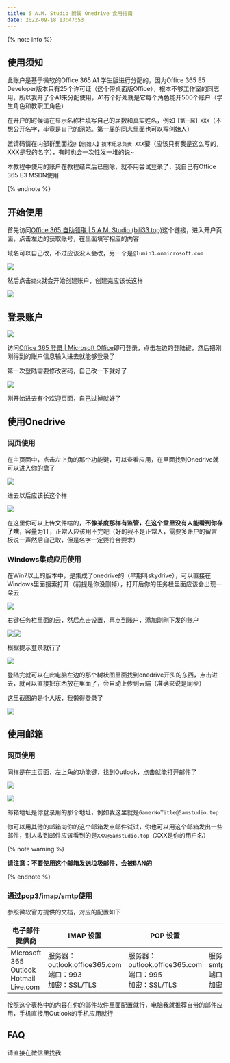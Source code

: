 ```yaml
---
title: 5 A.M. Studio 附属 Onedrive 食用指南 
date: 2022-09-18 13:47:53
---
```


{% note info %}

## 使用须知

此账户是基于微软的Office 365 A1 学生版进行分配的，因为Office 365 E5 Developer版本只有25个许可证（这个带桌面版Office），根本不够工作室的同志用，所以我开了个A1来分配使用，A1有个好处就是它每个角色能开500个账户（学生角色和教职工角色）

在开户的时候请在显示名称栏填写自己的届数和真实姓名，例如`【第一届】XXX`（不想公开名字，毕竟是自己的网站。第一届的同志里面也可以写创始人）

邀请码请在内部群里面找`@【创始人】技术组总负责 XXX`要（应该只有我是这么写的，XXX是我的名字），有时也会一次性发一堆的说~

本教程中使用的账户在教程结束后已删除，就不用尝试登录了，我自己有Office 365 E3 MSDN使用

{% endnote %}

## 开始使用

首先访问[Office 365 自助领取 | 5 A.M. Studio (bili33.top)](https://sub.bili33.top/)这个链接，进入开户页面，点击左边的获取账号，在里面填写相应的内容

域名可以自己改，不过应该没人会改，另一个是`@lumin3.onmicrosoft.com`

![](https://cdn.bili33.top/gh/Vikutorika/newassets@master/img/Miscellaneous/5AM-Onedrive-Guide/msedge-20220918-135602.png)

然后点击`提交`就会开始创建账户，创建完应该长这样

![](https://cdn.bili33.top/gh/Vikutorika/newassets@master/img/Miscellaneous/5AM-Onedrive-Guide/msedge-20220918-135820.png)

## 登录账户

![](https://cdn.bili33.top/gh/Vikutorika/newassets@master/img/Miscellaneous/5AM-Onedrive-Guide/msedge-20220918-140021.jpg)

访问[Office 365 登录 | Microsoft Office](https://www.office.com/)即可登录，点击左边的登陆键，然后把刚刚得到的账户信息输入进去就能够登录了

第一次登陆需要修改密码，自己改一下就好了

![](https://cdn.bili33.top/gh/Vikutorika/newassets@master/img/Miscellaneous/5AM-Onedrive-Guide/msedge-20220918-140307.png)

刚开始进去有个欢迎页面，自己过掉就好了

## 使用Onedrive

### 网页使用

在主页面中，点击左上角的那个功能键，可以查看应用，在里面找到Onedrive就可以进入你的盘了

![](https://cdn.bili33.top/gh/Vikutorika/newassets@master/img/Miscellaneous/5AM-Onedrive-Guide/msedge-20220918-140618.png)

进去以后应该长这个样

![](https://cdn.bili33.top/gh/Vikutorika/newassets@master/img/Miscellaneous/5AM-Onedrive-Guide/msedge-20220918-140634.png)

在这里你可以上传文件啥的，**不像某度那样有监管，在这个盘里没有人能看到你存了啥**，容量为1T，正常人应该用不完吧（好的我不是正常人，需要多账户的留言板说一声然后自己取，但是名字一定要符合要求）

### Windows集成应用使用

在Win7以上的版本中，是集成了onedrive的（早期叫skydrive），可以直接在Windows里面搜索打开（前提是你没删掉），打开后你的任务栏里面应该会出现一朵云

![](https://cdn.bili33.top/gh/Vikutorika/newassets@master/img/Miscellaneous/5AM-Onedrive-Guide/msedge-20220918-140806.png)

右键任务栏里面的云，然后点击设置，再点到账户，添加刚刚下发的账户

![](https://cdn.bili33.top/gh/Vikutorika/newassets@master/img/Miscellaneous/5AM-Onedrive-Guide/OneDrive-20220918-141000.png)![](https://cdn.bili33.top/gh/Vikutorika/newassets@master/img/Miscellaneous/5AM-Onedrive-Guide/OneDrive-20220918-141010.png)

根据提示登录就行了

![](https://cdn.bili33.top/gh/Vikutorika/newassets@master/img/Miscellaneous/5AM-Onedrive-Guide/OneDrive-20220918-141111.png)

登陆完就可以在此电脑左边的那个树状图里面找到onedrive开头的东西，点击进去，就可以直接把东西放在里面了，会自动上传到云端（准确来说是同步）

这里截图的是个人版，我懒得登录了

![](https://cdn.bili33.top/gh/Vikutorika/newassets@master/img/Miscellaneous/5AM-Onedrive-Guide/explorer-20220918-141254.png)

## 使用邮箱

### 网页使用

同样是在主页面，左上角的功能键，找到Outlook，点击就能打开邮件了

![](https://cdn.bili33.top/gh/Vikutorika/newassets@master/img/Miscellaneous/5AM-Onedrive-Guide/msedge-20220918-140618.png)

![](https://cdn.bili33.top/gh/Vikutorika/newassets@master/img/Miscellaneous/5AM-Onedrive-Guide/msedge-20220918-141435.png)

邮箱地址是你登录用的那个地址，例如我这里就是`GamerNoTitle@5amstudio.top`

你可以用其他的邮箱向你的这个邮箱发点邮件试试，你也可以用这个邮箱发出一些邮件，别人收到邮件应该看到的是`XXX@5amstudio.top`（XXX是你的用户名）

{% note warning %}

**请注意：不要使用这个邮箱发送垃圾邮件，会被BAN的**

{% endnote %}

### 通过pop3/imap/smtp使用

参照微软官方提供的文档，对应的配置如下

| **电子邮件提供商**                                    | **IMAP 设置**                                                | **POP 设置**                                                 | **SMTP 设置**                                                |
| ----------------------------------------------------- | ------------------------------------------------------------ | ------------------------------------------------------------ | ------------------------------------------------------------ |
| Microsoft 365<br />Outlook<br />Hotmail<br />Live.com | 服务器：outlook.office365.com<br />端口：993<br />加密：SSL/TLS | 服务器：outlook.office365.com<br />端口：995<br />加密：SSL/TLS | 服务器：smtp.office365.com<br />端口：587<br />加密：STARTTLS |

按照这个表格中的内容在你的邮件软件里面配置就行，电脑我就推荐自带的邮件应用，手机直接用Outlook的手机应用就行

## FAQ

请直接在微信里找我
